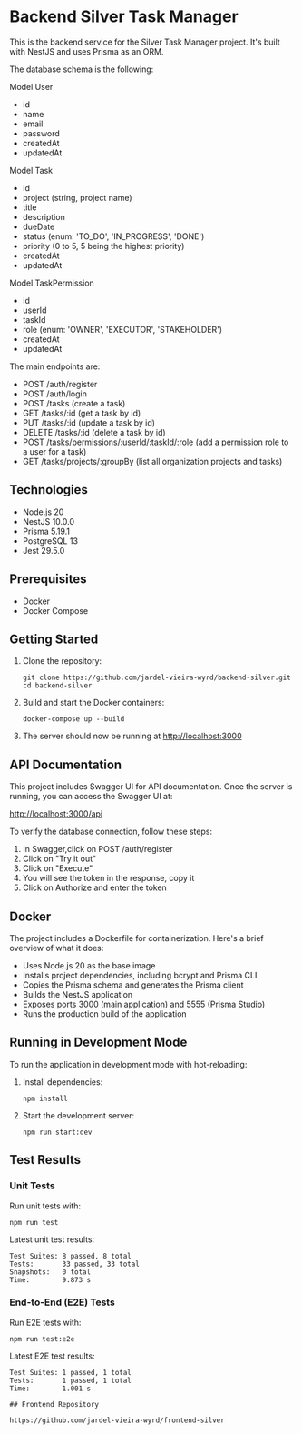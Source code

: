 # Backend Silver Task Manager

This is the backend service for the Silver Task Manager project. It's built with NestJS and uses Prisma as an ORM.

The database schema is the following:

Model User
- id
- name
- email
- password
- createdAt
- updatedAt

Model Task
- id
- project (string, project name)
- title
- description
- dueDate
- status (enum: 'TO_DO', 'IN_PROGRESS', 'DONE')
- priority (0 to 5, 5 being the highest priority)
- createdAt
- updatedAt

Model TaskPermission
- id
- userId
- taskId
- role (enum: 'OWNER', 'EXECUTOR', 'STAKEHOLDER')
- createdAt
- updatedAt

The main endpoints are:

- POST /auth/register
- POST /auth/login
- POST /tasks (create a task)
- GET /tasks/:id (get a task by id)
- PUT /tasks/:id (update a task by id)
- DELETE /tasks/:id (delete a task by id)
- POST /tasks/permissions/:userId/:taskId/:role (add a permission role to a user for a task)
- GET /tasks/projects/:groupBy (list all organization projects and tasks)

## Technologies

- Node.js 20
- NestJS 10.0.0
- Prisma 5.19.1
- PostgreSQL 13
- Jest 29.5.0

## Prerequisites

- Docker
- Docker Compose

## Getting Started

1. Clone the repository:
   ```
   git clone https://github.com/jardel-vieira-wyrd/backend-silver.git
   cd backend-silver
   ```

2. Build and start the Docker containers:
   ```
   docker-compose up --build
   ```

3. The server should now be running at [http://localhost:3000](http://localhost:3000)

## API Documentation

This project includes Swagger UI for API documentation. Once the server is running, you can access the Swagger UI at:

[http://localhost:3000/api](http://localhost:3000/api)

To verify the database connection, follow these steps:

1. In Swagger,click on POST /auth/register
2. Click on "Try it out"
3. Click on "Execute"
4. You will see the token in the response, copy it
5. Click on Authorize and enter the token

## Docker

The project includes a Dockerfile for containerization. Here's a brief overview of what it does:

- Uses Node.js 20 as the base image
- Installs project dependencies, including bcrypt and Prisma CLI
- Copies the Prisma schema and generates the Prisma client
- Builds the NestJS application
- Exposes ports 3000 (main application) and 5555 (Prisma Studio)
- Runs the production build of the application

## Running in Development Mode

To run the application in development mode with hot-reloading:

1. Install dependencies:
   ```
   npm install
   ```

2. Start the development server:
   ```
   npm run start:dev
   ```

## Test Results

### Unit Tests

Run unit tests with:
```
npm run test
```

Latest unit test results:
```
Test Suites: 8 passed, 8 total
Tests:       33 passed, 33 total
Snapshots:   0 total
Time:        9.873 s
```

### End-to-End (E2E) Tests

Run E2E tests with:
```
npm run test:e2e
```

Latest E2E test results:
```
Test Suites: 1 passed, 1 total
Tests:       1 passed, 1 total
Time:        1.001 s

## Frontend Repository

https://github.com/jardel-vieira-wyrd/frontend-silver